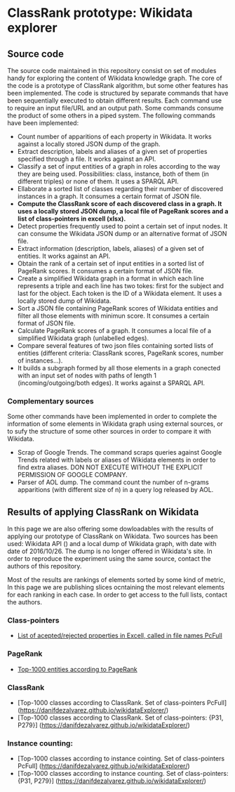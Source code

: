 # ClassRank prototype: Wikidata explorer

## Source code
The source code maintained in this repository consist on set of modules handy for exploring the content of Wikidata knowledge graph. The core of the code is a prototype of ClassRank algorithm, but some other features has been implemented. The code is structured by separate commands that have been sequentially executed to obtain different results. Each command use to require an input file/URL and  an output path. Some commands consume the product of some others in a piped system. The following commands have been implemented:


- Count number of apparitions of each property in Wikidata. It works against a locally stored JSON dump of the graph.
- Extract description, labels and aliases of a given set of properties specified through a file. It works against an API.
- Classify a set of input entities of a graph in roles according to the way they are being used. Possibilities: class, instance, both of them (in different triples) or none of them. It uses a SPARQL API.
- Ellaborate a sorted list of classes regarding their number of discovered instances in a graph. It consumes a certain format of JSON file.
- **Compute the ClassRank score of each discovered class in a graph. It uses a locally stored JSON dump, a local file of PageRank scores and a list of class-pointers in excell (xlsx).**
- Detect properties frequently used to point a certain set of input nodes. It can consume the Wikidata JSON dump or an alternative format of JSON file.
- Extract information (description, labels, aliases) of a given set of entities. It works against an API.
- Obtain the rank of a certain set of input entities in a sorted list of PageRank scores. It consumes a certain format of JSON file.
- Create a simplified Wikidata graph in a format in which each line represents a triple and each line has two tokes: first for the subject and last for the object. Each token is the ID of a Wikidata element. It uses a locally stored dump of Wikidata.
- Sort a JSON file containing PageRank scores of Wikidata entities and filter all those elements with minimun score. It consumes a certain format of JSON file.
- Calculate PageRank scores of a graph. It consumes a local file of a simplified Wikidata graph (unlabelled edges).
- Compare several features of two json files containing sorted lists of entities (different criteria: ClassRank scores, PageRank scores, number of instances...).
- It builds a subgraph formed by all those elements in a graph conected with an input set of nodes with paths of length 1 (incoming/outgoing/both edges). It works against a SPARQL API.

### Complementary sources
Some other commands have been implemented in order to complete the information of some elements in Wikidata graph using external sources, or to sufy the structure of some other sources in order to compare it with Wikidata.


- Scrap of Google Trends. The command scraps queries against Google Trends related with labels or aliases of Wikidata elements in order to find extra aliases. DON NOT EXECUTE WITHOUT THE EXPLICIT PERMISSION OF GOOGLE COMPANY.
- Parser of AOL dump. The command count the number of n-grams apparitions (with different size of n) in a query log released by AOL.


## Results of applying ClassRank on Wikidata
In this page we are also offering some dowloadables with the results of applying our prototype of ClassRank on Wikidata. Two sources has been used: Wikidata API () and a local dump of Wikidata graph, with date with date of 2016/10/26. The dump is no longer offered in Wikidata's site. In order to reproduce the experiment using the same source, contact the authors of this repository.

Most of the results are rankings of elements sorted by some kind of metric, In this page we are publishing slices ocntaining the most relevant elements for each ranking in each case. In order to get access to the full lists, contact the authors.

### Class-pointers
* [List of acepted/rejected properties in Excell, called in file names PcFull](https://danifdezalvarez.github.io/wikidataExplorer/)

### PageRank
* [Top-1000 entities according to PageRank](https://danifdezalvarez.github.io/wikidataExplorer/)

### ClassRank
* [Top-1000 classes according to ClassRank. Set of class-pointers PcFull] (https://danifdezalvarez.github.io/wikidataExplorer/)
* [Top-1000 classes according to ClassRank. Set of class-pointers: {P31, P279}] (https://danifdezalvarez.github.io/wikidataExplorer/)

### Instance counting:
* [Top-1000 classes according to instance cointing. Set of class-pointers PcFull] (https://danifdezalvarez.github.io/wikidataExplorer/)
* [Top-1000 classes according to instance counting. Set of class-pointers: {P31, P279}] (https://danifdezalvarez.github.io/wikidataExplorer/) 
